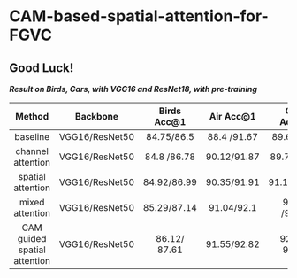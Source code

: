 # CAM-based-spatial-attention-for-FGVC
## Good Luck!
***Result on Birds, Cars, with VGG16 and ResNet18, with pre-training***


|Method                      | Backbone       | Birds Acc@1 | Air Acc@1     | Cars Acc@1     | alpha           | 
|:----:                      | :-:            | :----:      | :----:        | :----:         | :----:          | 
|baseline                    | VGG16/ResNet50 |  84.75/86.5 | 88.4 /91.67   | 89.6 / 92.4    |    N/A          |
|channel attention           | VGG16/ResNet50 |  84.8 /86.78| 90.12/91.87   | 89.75/ 93.1    |    N/A          |
|spatial attention           | VGG16/ResNet50 |  84.92/86.99| 90.35/91.91   | 91.12/93.35    |      N/A        |
|mixed attention             | VGG16/ResNet50 |  85.29/87.14| 91.04/92.1    | 91.89 /93.34   |     N/A         | 
|CAM guided spatial attention | VGG16/ResNet50 | 86.12/ 87.61|  91.55/92.82  | 92.61 / 93.81  | 3/2/0.5,1/0.8,3   | 




